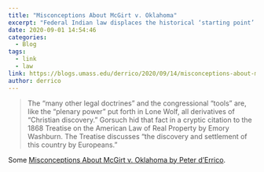 ```yaml
---
title: "Misconceptions About McGirt v. Oklahoma"
excerpt: "Federal Indian law displaces the historical ‘starting point’ — the original free existence of Native nations..."
date: 2020-09-01 14:54:46
categories:
  - Blog
tags:
  - link
  - law
link: https://blogs.umass.edu/derrico/2020/09/14/misconceptions-about-mcgirt-v-oklahoma/
author: derrico
---
```


> The “many other legal doctrines” and the congressional “tools” are, like the “plenary power” put forth in Lone Wolf, all derivatives of “Christian discovery.” Gorsuch hid that fact in a cryptic citation to the 1868 Treatise on the American Law of Real Property by Emory Washburn. The Treatise discusses “the discovery and settlement of this country by Europeans.”

Some [Misconceptions About McGirt v. Oklahoma by Peter d’Errico](https://blogs.umass.edu/derrico/2020/09/14/misconceptions-about-mcgirt-v-oklahoma/).
